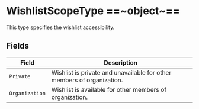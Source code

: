 # WishlistScopeType ==~object~==

This type specifies the wishlist accessibility.

## Fields

| Field                             | Description                                                                   |
| ----------------------------------| ----------------------------------------------------------------------------- |
| `Private`                         | Wishlist is private and unavailable for other members of organization.        |
| `Organization`                    | Wishlist is available for other members of organization.                      |

